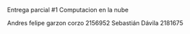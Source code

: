 Entrega parcial #1 
Computacion en la nube

Andres felipe garzon corzo 2156952
Sebastián Dávila 2181675

